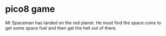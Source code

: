 # pico8 game
 Mr Spaceman has landed on the red planet. He must find the space coins to get some space fuel and then get the hell out of there.
